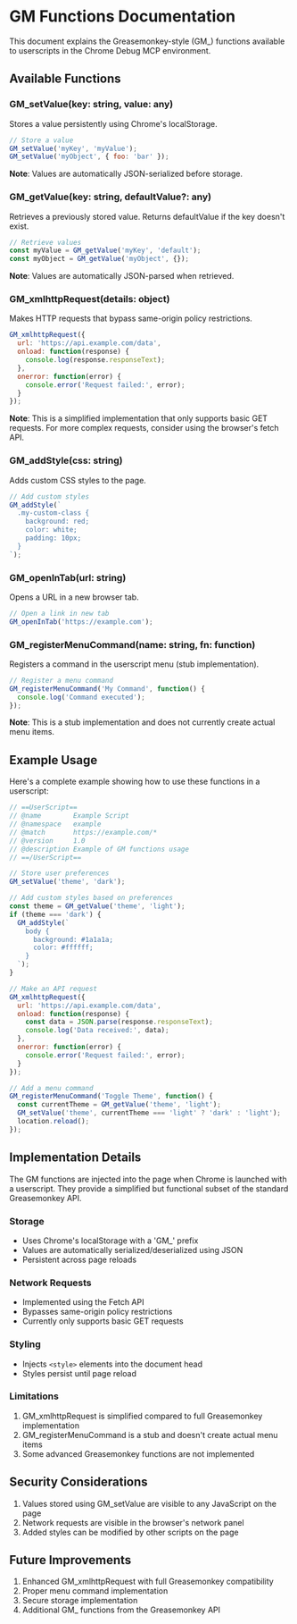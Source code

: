 # GM Functions Documentation

This document explains the Greasemonkey-style (GM_) functions available to userscripts in the Chrome Debug MCP environment.

## Available Functions

### GM_setValue(key: string, value: any)
Stores a value persistently using Chrome's localStorage.

```javascript
// Store a value
GM_setValue('myKey', 'myValue');
GM_setValue('myObject', { foo: 'bar' });
```

**Note**: Values are automatically JSON-serialized before storage.

### GM_getValue(key: string, defaultValue?: any)
Retrieves a previously stored value. Returns defaultValue if the key doesn't exist.

```javascript
// Retrieve values
const myValue = GM_getValue('myKey', 'default');
const myObject = GM_getValue('myObject', {});
```

**Note**: Values are automatically JSON-parsed when retrieved.

### GM_xmlhttpRequest(details: object)
Makes HTTP requests that bypass same-origin policy restrictions.

```javascript
GM_xmlhttpRequest({
  url: 'https://api.example.com/data',
  onload: function(response) {
    console.log(response.responseText);
  },
  onerror: function(error) {
    console.error('Request failed:', error);
  }
});
```

**Note**: This is a simplified implementation that only supports basic GET requests. For more complex requests, consider using the browser's fetch API.

### GM_addStyle(css: string)
Adds custom CSS styles to the page.

```javascript
// Add custom styles
GM_addStyle(`
  .my-custom-class {
    background: red;
    color: white;
    padding: 10px;
  }
`);
```

### GM_openInTab(url: string)
Opens a URL in a new browser tab.

```javascript
// Open a link in new tab
GM_openInTab('https://example.com');
```

### GM_registerMenuCommand(name: string, fn: function)
Registers a command in the userscript menu (stub implementation).

```javascript
// Register a menu command
GM_registerMenuCommand('My Command', function() {
  console.log('Command executed');
});
```

**Note**: This is a stub implementation and does not currently create actual menu items.

## Example Usage

Here's a complete example showing how to use these functions in a userscript:

```javascript
// ==UserScript==
// @name        Example Script
// @namespace   example
// @match       https://example.com/*
// @version     1.0
// @description Example of GM functions usage
// ==/UserScript==

// Store user preferences
GM_setValue('theme', 'dark');

// Add custom styles based on preferences
const theme = GM_getValue('theme', 'light');
if (theme === 'dark') {
  GM_addStyle(`
    body {
      background: #1a1a1a;
      color: #ffffff;
    }
  `);
}

// Make an API request
GM_xmlhttpRequest({
  url: 'https://api.example.com/data',
  onload: function(response) {
    const data = JSON.parse(response.responseText);
    console.log('Data received:', data);
  },
  onerror: function(error) {
    console.error('Request failed:', error);
  }
});

// Add a menu command
GM_registerMenuCommand('Toggle Theme', function() {
  const currentTheme = GM_getValue('theme', 'light');
  GM_setValue('theme', currentTheme === 'light' ? 'dark' : 'light');
  location.reload();
});
```

## Implementation Details

The GM functions are injected into the page when Chrome is launched with a userscript. They provide a simplified but functional subset of the standard Greasemonkey API.

### Storage
- Uses Chrome's localStorage with a 'GM_' prefix
- Values are automatically serialized/deserialized using JSON
- Persistent across page reloads

### Network Requests
- Implemented using the Fetch API
- Bypasses same-origin policy restrictions
- Currently only supports basic GET requests

### Styling
- Injects `<style>` elements into the document head
- Styles persist until page reload

### Limitations
1. GM_xmlhttpRequest is simplified compared to full Greasemonkey implementation
2. GM_registerMenuCommand is a stub and doesn't create actual menu items
3. Some advanced Greasemonkey functions are not implemented

## Security Considerations

1. Values stored using GM_setValue are visible to any JavaScript on the page
2. Network requests are visible in the browser's network panel
3. Added styles can be modified by other scripts on the page

## Future Improvements

1. Enhanced GM_xmlhttpRequest with full Greasemonkey compatibility
2. Proper menu command implementation
3. Secure storage implementation
4. Additional GM_ functions from the Greasemonkey API
